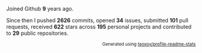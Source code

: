 Joined Github **9** years ago.

Since then I pushed **2626** commits, opened **34** issues, submitted **101** pull requests, received **622** stars across **195** personal projects and contributed to **29** public repositories.

<p align="right"><sub>Generated using <a href="https://github.com/marketplace/actions/profile-readme-stats">teoxoy/profile-readme-stats</a></sub></p>
